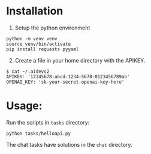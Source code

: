 # Installation

1. Setup the python environment
```
python -m venv venv
source venv/bin/activate
pip install requests pyyaml
```

2. Create a file in your home directory with the APIKEY.

```
$ cat ~/.aidevs2
APIKEY: '12345678-abcd-1234-5678-0123456789ab'
OPENAI_KEY: 'sk-your-secret-openai-key-here'
```

# Usage:

Run the scripts in `tasks` directory:

`python tasks/helloapi.py`

The chat tasks have solutions in the `chat` directory.
